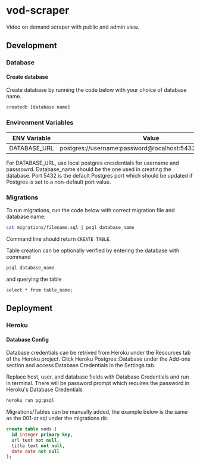# vod-scraper

Video on demand scraper with public and admin view.

## Development

### Database

#### Create database

Create database by running the code below with your choice of database name.

```bash
createdb [database name]
```

### Environment Variables


| ENV Variable  | Value         |
| ------------- |:-------------:|
| DATABASE_URL  |postgres://username:password@localhost:5432/database_name |

For DATABASE_URL, use local postgres cresdentials for username and passsowrd. Database_name should be the one used in creating the database. Port 5432 is the default Postgres port which should be updated if Postgres is set to a non-default port value.

### Migrations

To run migrations, run the code below with correct migration file and database name:

```bash
cat migrations/filename.sql | psql database_name
```

Command line should return `CREATE TABLE`.

Table creation can be optionally verified by entering the database with command

```bash
psql database_name
```

and querying the table

```psql
select * from table_name;
```

## Deployment

### Heroku

#### Database Config

Database credentials can be retrived from Heroku under the Resources tab of the Heroku project. Click Heroku Postgres::Database under the Add-ons section and access Database Credentials in the Settings tab.

Replace host, user, and database fields with Database Credentials and run in terminal. There will be password prompt which requires the password in Heroku's Database Credentials

```bash
heroku run pg:psql
```

Migrations/Tables can be manually added, the example below is the same as the 001-ar.sql under the migrations dir.

```sql
create table vods (
  id integer primary key,
  url text not null,
  title text not null,
  date date not null
);
```
